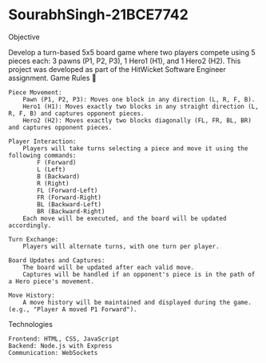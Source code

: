 # SourabhSingh-21BCE7742


Objective

Develop a turn-based 5x5 board game where two players compete using 5 pieces each: 3 pawns (P1, P2, P3), 1 Hero1 (H1), and 1 Hero2 (H2). This project was developed as part of the HitWicket Software Engineer assignment.
Game Rules 📜

    Piece Movement:
        Pawn (P1, P2, P3): Moves one block in any direction (L, R, F, B).
        Hero1 (H1): Moves exactly two blocks in any straight direction (L, R, F, B) and captures opponent pieces.
        Hero2 (H2): Moves exactly two blocks diagonally (FL, FR, BL, BR) and captures opponent pieces.

    Player Interaction:
        Players will take turns selecting a piece and move it using the following commands:
            F (Forward)
            L (Left)
            B (Backward)
            R (Right)
            FL (Forward-Left)
            FR (Forward-Right)
            BL (Backward-Left)
            BR (Backward-Right)
        Each move will be executed, and the board will be updated accordingly.

    Turn Exchange:
        Players will alternate turns, with one turn per player.

    Board Updates and Captures:
        The board will be updated after each valid move.
        Captures will be handled if an opponent's piece is in the path of a Hero piece's movement.

    Move History:
        A move history will be maintained and displayed during the game. (e.g., "Player A moved P1 Forward").

Technologies

    Frontend: HTML, CSS, JavaScript
    Backend: Node.js with Express
    Communication: WebSockets

